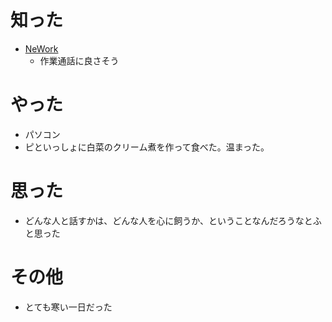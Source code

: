 # 知った
- [NeWork](https://lp.nework.app/)
	- 作業通話に良さそう

# やった
- パソコン
- ピといっしょに白菜のクリーム煮を作って食べた。温まった。

# 思った
- どんな人と話すかは、どんな人を心に飼うか、ということなんだろうなとふと思った
# その他
- とても寒い一日だった